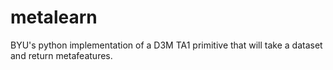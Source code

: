 # metalearn
BYU's python implementation of a D3M TA1 primitive that will take a dataset and return metafeatures.
